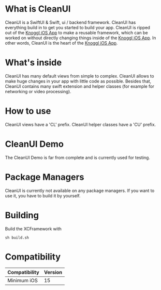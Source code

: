 # What is CleanUI
CleanUI is a SwiftUI & Swift, ui / backend framework. CleanUI has everything build in to get you started to build your app. CleanUI is ripped out of the [Knoggl iOS App](https://www.knoggl.com) to make a reusable framework, which can be worked on without directly changing things inside of the [Knoggl iOS App](https://www.knoggl.com). In other words, CleanUI is the heart of the [Knoggl iOS App](https://www.knoggl.com).

# What's inside
CleanUI has many default views from simple to complex. CleanUI allows to make huge changes in your app with little code as possible. Besides that, CleanUI contains many swift extension and helper classes (for example for networking or video processing).

# How to use
CleanUI views have a 'CL' prefix. CleanUI helper classes have a 'CU' prefix.

# CleanUI Demo
The CleanUI Demo is far from complete and is currently used for testing.

# Package Managers
CleanUI is currently not available on any package managers. If you want to use it, you have to build it by yourself.

# Building
Build the XCFramework with

```console
sh build.sh
```

# Compatibility
| Compatibility | Version |
| ------------- | ------- |
| Minimum iOS | 15 |
